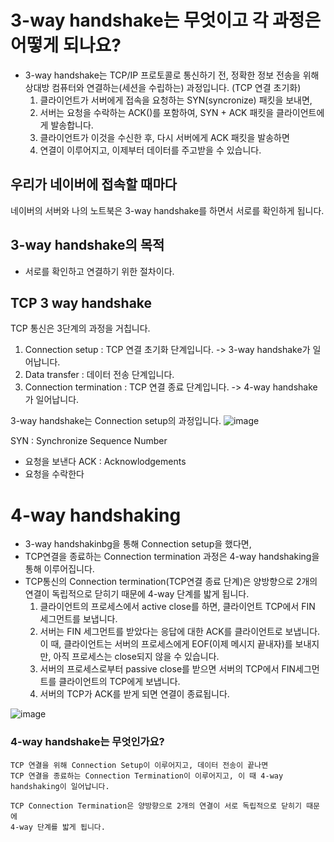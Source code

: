 # 3-way handshake는 무엇이고 각 과정은 어떻게 되나요?
- 3-way handshake는 TCP/IP 프로토콜로 통신하기 전, 정확한 정보 전송을 위해 상대방 컴퓨터와 연결하는(세션을 수립하는) 과정입니다.
  (TCP 연결 초기화)
  1. 클라이언트가 서버에게 접속을 요청하는 SYN(syncronize) 패킷을 보내면,
  2. 서버는 요청을 수락하는 ACK()를 포함하여, SYN + ACK 패킷을 클라이언트에게 발송합니다.
  3. 클라이언트가 이것을 수신한 후, 다시 서버에게 ACK 패킷을 발송하면
  4. 연결이 이루어지고, 이제부터 데이터를 주고받을 수 있습니다.

## 우리가 네이버에 접속할 때마다
네이버의 서버와 나의 노트북은 3-way handshake를 하면서 서로를 확인하게 됩니다.

## 3-way handshake의 목적
- 서로를 확인하고 연결하기 위한 절차이다.

## TCP 3 way handshake
TCP 통신은 3단계의 과정을 거칩니다.
1. Connection setup : TCP 연결 초기화 단계입니다. -> 3-way handshake가 일어납니다.
2. Data transfer : 데이터 전송 단계입니다.
3. Connection termination : TCP 연결 종료 단계입니다. -> 4-way handshake가 일어납니다.

3-way handshake는 Connection setup의 과정입니다.
![image](https://github.com/acrnm148/CS_STUDY/assets/67724306/1a784584-b1b1-4bf9-b2db-208314dd6bc8)

SYN : Synchronize Sequence Number
- 요청을 보낸다
ACK : Acknowlodgements
- 요청을 수락한다


# 4-way handshaking
- 3-way handshakinbg을 통해 Connection setup을 했다면,
- TCP연결을 종료하는 Connection termination 과정은 4-way handshaking을 통해 이루어집니다.
- TCP통신의 Connection termination(TCP연결 종료 단계)은 양방향으로 2개의 연결이 독립적으로 닫히기 때문에 4-way 단계를 밟게 됩니다.
  1. 클라이언트의 프로세스에서 active close를 하면, 클라이언트 TCP에서 FIN 세그먼트를 보냅니다.
  2. 서버는 FIN 세그먼트를 받았다는 응답에 대한 ACK를 클라이언트로 보냅니다.
     이 때, 클라이언트는 서버의 프로세스에게 EOF(이제 메시지 끝내자)를 보내지만, 아직 프로세스는 close되지 않을 수 있습니다.
  3. 서버의 프로세스로부터 passive close를 받으면 서버의 TCP에서 FIN세그먼트를 클라이언트의 TCP에게 보냅니다.
  4. 서버의 TCP가 ACK를 받게 되면 연결이 종료됩니다.

![image](https://github.com/acrnm148/CS_STUDY/assets/67724306/e45fd5a9-47e7-4a6d-970e-a5f9edddd353)


### 4-way handshake는 무엇인가요?
```
TCP 연결을 위해 Connection Setup이 이루어지고, 데이터 전송이 끝나면
TCP 연결을 종료하는 Connection Termination이 이루어지고, 이 때 4-way handshaking이 일어납니다.

TCP Connection Termination은 양방향으로 2개의 연결이 서로 독립적으로 닫히기 때문에
4-way 단계를 밟게 됩니다.
```

